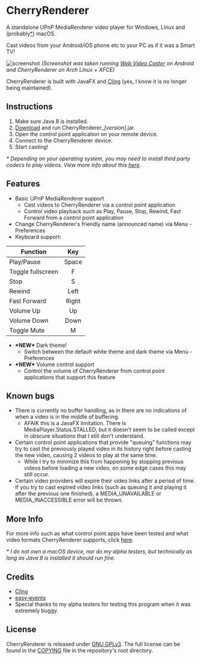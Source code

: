 # CherryRenderer

A standalone UPnP MediaRenderer video player for Windows, Linux and (probably[*](#more-info)) macOS.

Cast videos from your Android/iOS phone etc to your PC as if it was a Smart TV!

![screenshot](https://cdn.discordapp.com/attachments/480408561290182667/568332775543799823/cherryrendererwhite.png)
*(Screenshot was taken running [Web Video Caster](http://www.webvideocaster.com) on Android and CherryRenderer on Arch Linux + XFCE)*

CherryRenderer is built with JavaFX and [Cling](https://github.com/4thline/cling) (yes, I know it is no longer being maintained).

## Instructions
 1. Make sure Java 8 is installed.
 2. [Download](https://github.com/ChrRubin/CherryRenderer/releases) and run CherryRenderer_*[version]*.jar.
 3. Open the control point application on your remote device.
 4. Connect to the CherryRenderer device.
 5. Start casting!

*&ast; Depending on your operating system, you may need to install third party codecs to play videos. View more info about this [here](MOREINFO.md#what-video-formats-are-supported-by-cherryrenderer).*

## Features
 - Basic UPnP MediaRenderer support
   - Cast videos to CherryRenderer via a control point application
   - Control video playback such as Play, Pause, Stop, Rewind, Fast Forward from a control point application
 - Change CherryRenderer's friendly name (announced name) via Menu - Preferences
 - Keyboard support:
 
 | Function          | Key   |
 |----------         |:-----:|
 | Play/Pause        | Space |
 | Toggle fullscreen | F     |
 | Stop              | S     |
 | Rewind            | Left  |
 | Fast Forward      | Right |
 | Volume Up         | Up    |
 | Volume Down       | Down  |
 | Toggle Mute       | M     |
 
 - **&ast;NEW&ast;** Dark theme!
   - Switch between the default white theme and dark theme via Menu - Preferences
 - **&ast;NEW&ast;** Volume control support
   - Control the volume of CherryRenderer from control point applications that support this feature

## Known bugs
 - There is currently no buffer handling, as in there are no indications of when a video is in the middle of buffering.
   - AFAIK this is a JavaFX limitation. There is MediaPlayer.Status.STALLED, but it doesn't seem to be called except in obscure situations that I still don't understand.
 - Certain control point applications that provide "queuing" functions may try to cast the previously played video in its history right before casting the new video, causing 2 videos to play at the same time.
   - While I try to minimize this from happening by stopping previous videos before loading a new video, on some edge cases this may still occur.
 - Certain video providers will expire their video links after a period of time. If you try to cast expired video links (such as queuing it and playing it after the previous one finished), a MEDIA_UNAVAILABLE or MEDIA_INACCESSIBLE error will be thrown.

## More Info
For more info such as what control point apps have been tested and what video formats CherryRenderer supports, click [here](MOREINFO.md).

*&ast; I do not own a macOS device, nor do my alpha testers, but technically as long as Java 8 is installed it should run fine.*

## Credits
 - [Cling](https://github.com/4thline/cling)
 - [easy-events](https://github.com/Fylipp/easy-events)
 - Special thanks to my alpha testers for testing this program when it was extremely buggy.

## License
CherryRenderer is released under [GNU GPLv3](https://www.gnu.org/licenses/gpl-3.0.en.html). The full license can be found in the [COPYING](COPYING) file in the repository's root directory.